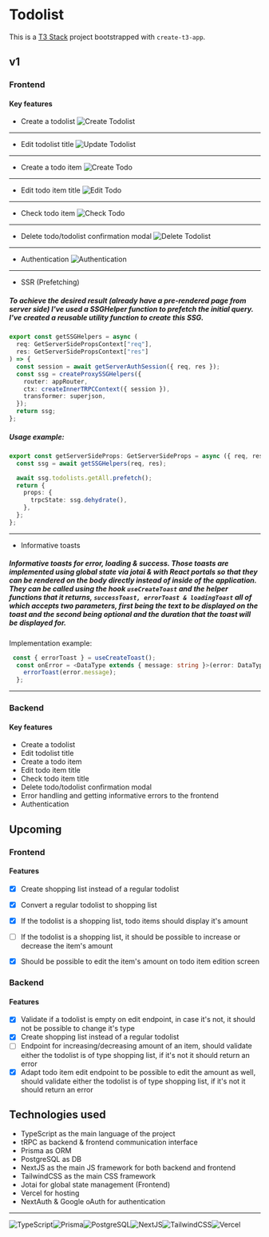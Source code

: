 # Todolist

This is a [T3 Stack](https://create.t3.gg/) project bootstrapped with `create-t3-app`.

## v1
### Frontend

#### Key features
- Create a todolist
![Create Todolist](https://user-images.githubusercontent.com/78707622/218566784-ca4985d1-1edc-4796-ab56-adda960c8e06.gif)

---
- Edit todolist title
![Update Todolist](https://user-images.githubusercontent.com/78707622/218567090-4450aa44-00ea-4c8d-bb88-029bbd4dcd5d.gif)

---
- Create a todo item
![Create Todo](https://user-images.githubusercontent.com/78707622/218568031-cba1c9fd-ead7-4f27-934d-ace5d311e9fe.gif)

---
- Edit todo item title
![Edit Todo](https://user-images.githubusercontent.com/78707622/218568298-31dcc9f4-daa2-42b7-9d8f-6c1a2eee5480.gif)

---
- Check todo item
![Check Todo](https://user-images.githubusercontent.com/78707622/218568467-776b6082-1b55-4b0a-b1c0-f5f264304eaf.gif)

---
- Delete todo/todolist confirmation modal
![Delete Todolist](https://user-images.githubusercontent.com/78707622/218567381-dc9956f7-41fd-4b69-a820-f291a7f7add9.gif)

---
- Authentication
![Authentication](https://user-images.githubusercontent.com/78707622/218569366-71084ccc-26fe-419c-8cf3-cc5d9e41df9e.gif)

---
- SSR (Prefetching)

##### To achieve the desired result (already have a pre-rendered page from server side) I've used a SSGHelper function to prefetch the initial query. I've created a reusable utility function to create this SSG.
```ts
export const getSSGHelpers = async (
  req: GetServerSidePropsContext["req"],
  res: GetServerSidePropsContext["res"]
) => {
  const session = await getServerAuthSession({ req, res });
  const ssg = createProxySSGHelpers({
    router: appRouter,
    ctx: createInnerTRPCContext({ session }),
    transformer: superjson,
  });
  return ssg;
};
```

##### Usage example:
```ts
export const getServerSideProps: GetServerSideProps = async ({ req, res }) => {
  const ssg = await getSSGHelpers(req, res);

  await ssg.todolists.getAll.prefetch();
  return {
    props: {
      trpcState: ssg.dehydrate(),
    },
  };
};
```
---
- Informative toasts

##### Informative toasts for error, loading & success. Those toasts are implemented using global state via jotai & with React portals so that they can be rendered on the body directly instead of inside of the application. They can be called using the hook ```useCreateToast``` and the helper functions that it returns, ```successToast, errorToast & loadingToast``` all of which accepts two parameters, first being the text to be displayed on the toast and the second being optional and the duration that the toast will be displayed for.

Implementation example:
```ts
 const { errorToast } = useCreateToast();
  const onError = <DataType extends { message: string }>(error: DataType) => {
    errorToast(error.message);
  };
 ```
---

### Backend

#### Key features
- Create a todolist
- Edit todolist title
- Create a todo item
- Edit todo item title
- Check todo item title
- Delete todo/todolist confirmation modal
- Error handling and getting informative errors to the frontend
- Authentication

## Upcoming

### Frontend

#### Features
- [x] Create shopping list instead of a regular todolist
- [x] Convert a regular todolist to shopping list
- [x] If the todolist is a shopping list, todo items should display it's amount
- [ ] If the todolist is a shopping list, it should be possible to increase or decrease the item's amount
- [x] Should be possible to edit the item's amount on todo item edition screen


### Backend

#### Features
- [x] Validate if a todolist is empty on edit endpoint, in case it's not, it should not be possible to change it's type
- [x] Create shopping list instead of a regular todolist
- [ ] Endpoint for increasing/decreasing amount of an item, should validate either the todolist is of type shopping list, if it's not it should return an error
- [x] Adapt todo item edit endpoint to be possible to edit the amount as well, should validate either the todolist is of type shopping list, if it's not it should return an error

## Technologies used
- TypeScript as the main language of the project
- tRPC as backend & frontend communication interface
- Prisma as ORM
- PostgreSQL as DB
- NextJS as the main JS framework for both backend and frontend
- TailwindCSS as the main CSS framework
- Jotai for global state management (Frontend)
- Vercel for hosting
- NextAuth & Google oAuth for authentication
---
![TypeScript](https://img.shields.io/badge/TypeScript-007ACC?style=for-the-badge&logo=typescript&logoColor=white)![Prisma](https://img.shields.io/badge/Prisma-3982CE?style=for-the-badge&logo=Prisma&logoColor=white)![PostgreSQL](https://img.shields.io/badge/PostgreSQL-316192?style=for-the-badge&logo=postgresql&logoColor=white)![NextJS](https://img.shields.io/badge/next.js-000000?style=for-the-badge&logo=nextdotjs&logoColor=white)![TailwindCSS](https://img.shields.io/badge/Tailwind_CSS-38B2AC?style=for-the-badge&logo=tailwind-css&logoColor=white)![Vercel](https://img.shields.io/badge/Vercel-000000?style=for-the-badge&logo=vercel&logoColor=white)
